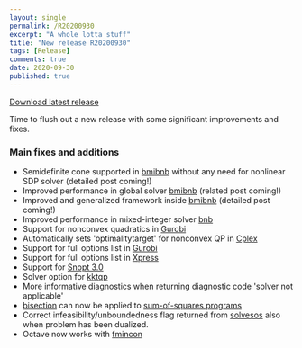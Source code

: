 ```yaml
---
layout: single
permalink: /R20200930
excerpt: "A whole lotta stuff"
title: "New release R20200930"
tags: [Release]
comments: true
date: 2020-09-30
published: true
---
```


[Download latest release](/download)

Time to flush out a new release with some significant improvements and fixes.

### Main fixes and additions

* Semidefinite cone supported in [bmibnb](/solver/bmibnb/) without any need for nonlinear SDP solver (detailed post coming!)
* Improved performance in global solver [bmibnb](/solver/bmibnb/) (related post coming!)
* Improved and generalized framework inside [bmibnb](/solver/bmibnb/) (detailed post coming!)
* Improved performance in mixed-integer solver [bnb](/solver/bnb/)
* Support for nonconvex quadratics in [Gurobi](/solver/gurobi)
* Automatically sets 'optimalitytarget' for nonconvex QP in [Cplex](/solver/cplex)
* Support for full options list in [Gurobi](/solver/gurobi)
* Support for full options list in [Xpress](/solver/xpress)
* Support for [Snopt 3.0](/solver/snopt)
* Solver option for [kktqp](/solver/kktqp)
* More informative diagnostics when returning diagnostic code 'solver not applicable'
* [bisection](/solver/bisection) can now be applied to [sum-of-squares programs](/tutorial/sumofsquaresprogramming)
* Correct infeasibility/unboundedness flag returned from [solvesos](/commands/solvesos) also when problem has been dualized.
* Octave now works with [fmincon](/solver/fmincon)













